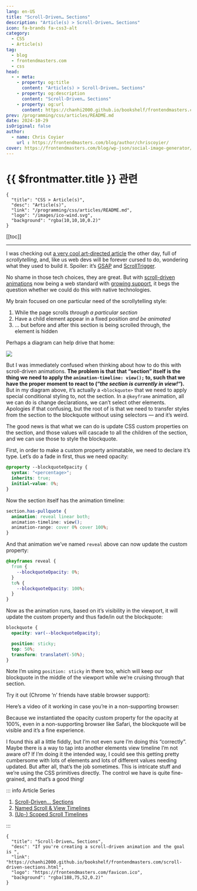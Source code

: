 ```yaml
---
lang: en-US
title: "Scroll-Driven… Sections"
description: "Article(s) > Scroll-Driven… Sections"
icon: fa-brands fa-css3-alt
category:
  - CSS
  - Article(s)
tag:
  - blog
  - frontendmasters.com
  - css
head:
  - - meta:
    - property: og:title
      content: "Article(s) > Scroll-Driven… Sections"
    - property: og:description
      content: "Scroll-Driven… Sections"
    - property: og:url
      content: https://chanhi2000.github.io/bookshelf/frontendmasters.com/scroll-driven-sections.html
prev: /programming/css/articles/README.md
date: 2024-10-29
isOriginal: false
author:
  - name: Chris Coyier
    url : https://frontendmasters.com/blog/author/chriscoyier/
cover: https://frontendmasters.com/blog/wp-json/social-image-generator/v1/image/4277
---
```


# {{ $frontmatter.title }} 관련

```component VPCard
{
  "title": "CSS > Article(s)",
  "desc": "Article(s)",
  "link": "/programming/css/articles/README.md",
  "logo": "/images/ico-wind.svg",
  "background": "rgba(10,10,10,0.2)"
}
```

[[toc]]

---

<SiteInfo
  name="Scroll-Driven… Sections"
  desc="If you're creating a scroll-driven animation and the goal is "
  url="https://frontendmasters.com/blog/scroll-driven-sections/"
  logo="https://frontendmasters.com/favicon.ico"
  preview="https://frontendmasters.com/blog/wp-json/social-image-generator/v1/image/4277"/>

I was checking out [<FontIcon icon="fas fa-globe"/>a very cool art-directed article](https://quantamagazine.org/the-thought-experiments-that-fray-the-fabric-of-space-time-20240925/) the other day, full of *scrollytelling*, and, like us web devs will be forever cursed to do, wondering what they used to build it. Spoiler: it’s [<FontIcon icon="fas fa-globe"/>GSAP](https://gsap.com/) and [<FontIcon icon="fas fa-globe"/>ScrollTrigger](https://gsap.com/docs/v3/Plugins/ScrollTrigger/).

No shame in those tech choices, they are great. But with [<FontIcon icon="fa-brands fa-firefox"/>scroll-driven animations](https://developer.mozilla.org/en-US/docs/Web/CSS/CSS_scroll-driven_animations) now being a web standard with [<FontIcon icon="fas fa-globe"/>growing support](https://caniuse.com/mdn-css_properties_animation-timeline_scroll), it begs the question whether we could do this with native technologies.

My brain focused on one particular need of the scrollytelling style:

1. While the page scrolls *through a particular section*
2. Have a child element appear in a fixed position *and be animated*
3. … but before and after this section is being scrolled through, the element is hidden

Perhaps a diagram can help drive that home:

![](https://i0.wp.com/frontendmasters.com/blog/wp-content/uploads/2024/10/Frame-3.png?resize=462%2C1024&ssl=1)

But I was immediately confused when thinking about how to do this with scroll-driven animations. **The problem is that that “section” itself is the thing we need to apply the `animation-timeline: view();` to, such that we have the proper moment to react to (“_the section is currently in view!_“).** But in my diagram above, it’s actually a `<blockquote>` that we need to apply special conditional styling to, not the section. In a `@keyframe` animation, all we can do is change declarations, we can’t select other elements. Apologies if that confusing, but the root of is that we need to transfer styles from the section to the blockquote without using selectors — and it’s weird.

The good news is that what we can do is update CSS custom properties on the section, and those values will cascade to all the children of the section, and we can use those to style the blockquote.

First, in order to make a custom property animatable, we need to declare it’s type. Let’s do a fade in first, thus we need opacity:

```css
@property --blockquoteOpacity {
  syntax: "<percentage>";
  inherits: true;
  initial-value: 0%;
}
```

Now the section itself has the animation timeline:

```css
section.has-pullquote {
  animation: reveal linear both;
  animation-timeline: view();
  animation-range: cover 0% cover 100%;
}
```

And that animation we’ve named `reveal` above can now update the custom property:

```css
@keyframes reveal {
  from {
    --blockquoteOpacity: 0%;
  }
  to% {
    --blockquoteOpacity: 100%;
  }
}
```

Now as the animation runs, based on it’s visibility in the viewport, it will update the custom property and thus fade/in out the blockquote:

```css
blockquote {
  opacity: var(--blockquoteOpacity);

  position: sticky;
  top: 50%;
  transform: translateY(-50%);
}
```

Note I’m using `position: sticky` in there too, which will keep our blockquote in the middle of the viewport while we’re cruising through that section.

Try it out (Chrome ‘n’ friends have stable browser support):

<CodePen
  user="chriscoyier"
  slug-hash="gOVXVjj"
  title="Fixed Position Blockquote Only In Certain Section"
  :default-tab="['css','result']"
  :theme="$isDarkmode ? 'dark': 'light'"/>

Here’s a video of it working in case you’re in a non-supporting browser:

<VidStack src="https://videopress.com/e8b9dd44-4258-4198-930c-a2dea1ad0452" />

Because we instantiated the opacity custom property for the opacity at 100%, even in a non-supporting browser like Safari, the blockquote will be visible and it’s a fine experience.

I found this all a little fiddly, but I’m not even sure I’m doing this “correctly”. Maybe there is a way to tap into another elements view timeline I’m not aware of? If I’m doing it the intended way, I could see this getting pretty cumbersome with lots of elements and lots of different values needing updated. But after all, that’s the job sometimes. This is intricate stuff and we’re using the CSS primitives directly. The control we have is quite fine-grained, and that’s a good thing!

::: info Article Series

1. [Scroll-Driven… Sections](/frontendmasters.com/scroll-driven-sections.md)
2. [Named Scroll & View Timelines](/frontendmasters.com/named-scroll-view-timelines.md)
3. [(Up-) Scoped Scroll Timelines](/frontendmasters.com/scoped-scroll-timelines.md)

:::

<!-- TODO: add ARTICLE CARD -->
```component VPCard
{
  "title": "Scroll-Driven… Sections",
  "desc": "If you're creating a scroll-driven animation and the goal is ",
  "link": "https://chanhi2000.github.io/bookshelf/frontendmasters.com/scroll-driven-sections.html",
  "logo": "https://frontendmasters.com/favicon.ico",
  "background": "rgba(188,75,52,0.2)"
}
```
